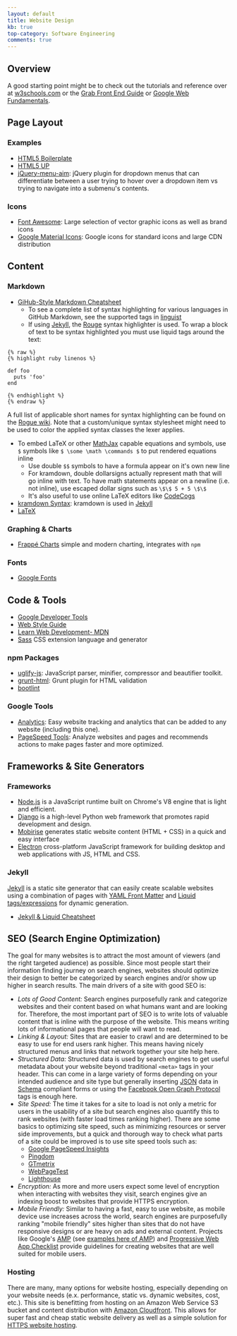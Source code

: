 ```yaml
---
layout: default
title: Website Design
kb: true
top-category: Software Engineering
comments: true
---
```


## Overview

A good starting point might be to check out the tutorials and reference over at [w3schools.com](https://www.w3schools.com/) or the [Grab Front End Guide](https://github.com/grab/front-end-guide) or [Google Web Fundamentals](https://developers.google.com/web/fundamentals/).

## Page Layout

### Examples

* [HTML5 Boilerplate](https://html5boilerplate.com/)
* [HTML5 UP](https://html5up.net/)
* [jQuery-menu-aim](https://github.com/kamens/jQuery-menu-aim): jQuery plugin for dropdown menus that can differentiate between a user trying to hover over a dropdown item vs trying to navigate into a submenu's contents.

### Icons

* [Font Awesome](http://fontawesome.io/icons/): Large selection of vector graphic icons as well as brand icons
* [Google Material Icons](http://google.github.io/material-design-icons/): Google icons for standard icons and large CDN distribution

## Content

### Markdown

* [GiHub-Style Markdown Cheatsheet](https://github.com/adam-p/markdown-here/wiki/Markdown-Cheatsheet)
    - To see a complete list of syntax highlighting for various languages in GitHub Markdown, see the supported tags in [linguist](https://github.com/github/linguist/blob/master/lib/linguist/languages.yml)
    - If using [Jekyll](https://jekyllrb.com/), the [Rouge](http://rouge.jneen.net/) syntax highlighter is used. To wrap a block of text to be syntax highlighted you must use liquid tags around the text:

```
{% raw %}
{% highlight ruby linenos %}

def foo
  puts 'foo'
end

{% endhighlight %}
{% endraw %}
```

A full list of applicable short names for syntax highlighting can be found on the [Rogue wiki](https://github.com/jneen/rouge/wiki/List-of-supported-languages-and-lexers).
Note that a custom/unique syntax stylesheet might need to be used to color the applied syntax classes the lexer applies.

* To embed LaTeX or other [MathJax](https://www.mathjax.org/) capable equations and symbols, use `$` symbols like `$ \some \math \commands $` to put rendered equations inline
    - Use double `$$` symbols to have a formula appear on it's own new line
    - For kramdown, double dollarsigns actually represent math that will go inline with text. To have math statements appear on a newline (i.e. not inline), use escaped dollar signs such as `\$\$ 5 + 5 \$\$`
    - It's also useful to use online LaTeX editors like [CodeCogs](https://www.codecogs.com/latex/eqneditor.php)
* [kramdown Syntax](https://kramdown.gettalong.org/syntax.html): kramdown is used in [Jekyll](#Jekyll)
* [LaTeX](https://en.wikibooks.org/wiki/LaTeX)

### Graphing & Charts

* [Frappé Charts](https://frappe.github.io/charts/) simple and modern charting, integrates with `npm`

### Fonts

* [Google Fonts](https://fonts.google.com/)

## Code & Tools

* [Google Developer Tools](https://developers.google.com/web/tools/setup/setup-buildtools#dont-trip-up-with-vendor-prefixes)
* [Web Style Guide](http://www.webstyleguide.com/)
* [Learn Web Development- MDN](https://developer.mozilla.org/en-US/docs/Learn)
* [Sass](http://sass-lang.com/) CSS extension language and generator

### npm Packages

* [uglify-js](https://www.npmjs.com/package/uglify-js): JavaScript parser, minifier, compressor and beautifier toolkit.
* [grunt-html](https://www.npmjs.com/package/grunt-html): Grunt plugin for HTML validation
* [bootlint](https://github.com/twbs/bootlint)

### Google Tools

* [Analytics](https://analytics.google.com/): Easy website tracking and analytics that can be added to any website (including this one).
* [PageSpeed Tools](https://developers.google.com/speed/pagespeed/): Analyze websites and pages and recommends actions to make pages faster and more optimized.

## Frameworks & Site Generators

### Frameworks

* [Node.js](https://nodejs.org/en/) is a JavaScript runtime built on Chrome's V8 engine that is light and efficient.
* [Django](https://www.djangoproject.com/) is a high-level Python web framework that promotes rapid development and design.
* [Mobirise](https://mobirise.com/) generates static website content (HTML + CSS) in a quick and easy interface
* [Electron](https://electronjs.org/) cross-platform JavaScript framework for building desktop and web applications with JS, HTML and CSS.

### Jekyll

[Jekyll](https://jekyllrb.com/) is a static site generator that can easily create scalable websites using a combination of pages with [YAML Front Matter](https://jekyllrb.com/docs/frontmatter/) and [Liquid tags/expressions](https://github.com/Shopify/liquid/wiki/liquid-for-designers) for dynamic generation.
* [Jekyll & Liquid Cheatsheet](https://gist.github.com/smutnyleszek/9803727)

## SEO (Search Engine Optimization)

The goal for many websites is to attract the most amount of viewers (and the right targeted audience) as possible. Since most people start their information finding journey on search engines, websites should optimize their design to better be categorized by search engines and/or show up higher in search results. The main drivers of a site with good SEO is:
* _Lots of Good Content:_ Search engines purposefully rank and categorize websites and their content based on what humans want and are looking for. Therefore, the most important part of SEO is to write lots of valuable content that is inline with the purpose of the website. This means writing lots of informational pages that people will want to read.
* _Linking & Layout:_ Sites that are easier to crawl and are determined to be easy to use for end users rank higher. This means having nicely structured menus and links that network together your site help here.
* _Structured Data:_ Structured data is used by search engines to get useful metadata about your website beyond traditional `<meta>` tags in your header. This can come in a large variety of forms depending on your intended audience and site type but generally inserting [JSON](https://www.json.org/) data in [Schema](http://schema.org/docs/about.html) compliant forms or using the [Facebook Open Graph Protocol](http://ogp.me/) tags is enough here.
* _Site Speed:_ The time it takes for a site to load is not only a metric for users in the usability of a site but search engines also quantify this to rank websites (with faster load times ranking higher). There are some basics to optimizing site speed, such as minimizing resources or server side improvements, but a quick and thorough way to check what parts of a site could be improved is to use site speed tools such as:
  + [Google PageSpeed Insights](https://developers.google.com/speed/pagespeed/insights/)
  + [Pingdom](https://tools.pingdom.com/)
  + [GTmetrix](https://gtmetrix.com/)
  + [WebPageTest](http://www.webpagetest.org/)
  + [Lighthouse](https://developers.google.com/web/tools/lighthouse/)
* _Encryption:_ As more and more users expect some level of encryption when interacting with websites they visit, search engines give an indexing boost to websites that provide HTTPS encryption.
* _Mobile Friendly:_ Similar to having a fast, easy to use website, as mobile device use increases across the world, search engines are purposefully ranking "mobile friendly" sites higher than sites that do not have responsive designs or are heavy on ads and external content. Projects like Google's [AMP](https://www.ampproject.org/) (see [examples here of AMP](https://ampbyexample.com/)) and [Progressive Web App Checklist](https://developers.google.com/web/progressive-web-apps/checklist) provide guidelines for creating websites that are well suited for mobile users.

### Hosting

There are many, many options for website hosting, especially depending on your website needs (e.x. performance, static vs. dynamic websites, cost, etc.). This site is benefitting from hosting on an Amazon Web Service S3 bucket and content distribution with [Amazon Cloudfront](https://docs.aws.amazon.com/AmazonS3/latest/dev/website-hosting-cloudfront-walkthrough.html). This allows for super fast and cheap static website delivery as well as a simple solution for [HTTPS website hosting](https://medium.com/@sbuckpesch/setup-aws-s3-static-website-hosting-using-ssl-acm-34d41d32e394).

